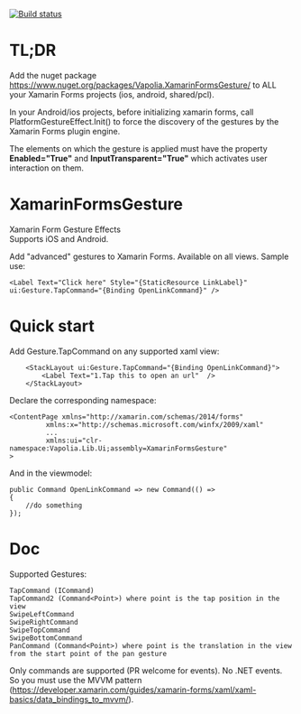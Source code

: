 [![Build status](https://ci.appveyor.com/api/projects/status/8t8m8n0do3p0304n?svg=true)](https://ci.appveyor.com/project/softlion/xamarinformsgesture)

# TL;DR
Add the nuget package https://www.nuget.org/packages/Vapolia.XamarinFormsGesture/
to ALL your Xamarin Forms projects (ios, android, shared/pcl).

In your Android/ios projects, before initializing xamarin forms, call PlatformGestureEffect.Init() to force the discovery of the gestures by the Xamarin Forms plugin engine.

The elements on which the gesture is applied must have the property **Enabled="True"** and **InputTransparent="True"** which activates user interaction on them.

# XamarinFormsGesture
Xamarin Form Gesture Effects  
Supports iOS and Android.

Add "advanced" gestures to Xamarin Forms. Available on all views. Sample use:

    <Label Text="Click here" Style="{StaticResource LinkLabel}" ui:Gesture.TapCommand="{Binding OpenLinkCommand}" />

# Quick start

Add Gesture.TapCommand on any supported xaml view:

        <StackLayout ui:Gesture.TapCommand="{Binding OpenLinkCommand}">
            <Label Text="1.Tap this to open an url"  />
        </StackLayout>

Declare the corresponding namespace:

    <ContentPage xmlns="http://xamarin.com/schemas/2014/forms"
             xmlns:x="http://schemas.microsoft.com/winfx/2009/xaml"
             ...
             xmlns:ui="clr-namespace:Vapolia.Lib.Ui;assembly=XamarinFormsGesture"
    >

And in the viewmodel:
        
    public Command OpenLinkCommand => new Command(() =>
    {
        //do something
    });

# Doc

Supported Gestures:

    TapCommand (ICommand)
    TapCommand2 (Command<Point>) where point is the tap position in the view
    SwipeLeftCommand
    SwipeRightCommand
    SwipeTopCommand
    SwipeBottomCommand
    PanCommand (Command<Point>) where point is the translation in the view from the start point of the pan gesture

Only commands are supported (PR welcome for events). No .NET events. 
So you must use the MVVM pattern (https://developer.xamarin.com/guides/xamarin-forms/xaml/xaml-basics/data_bindings_to_mvvm/).
